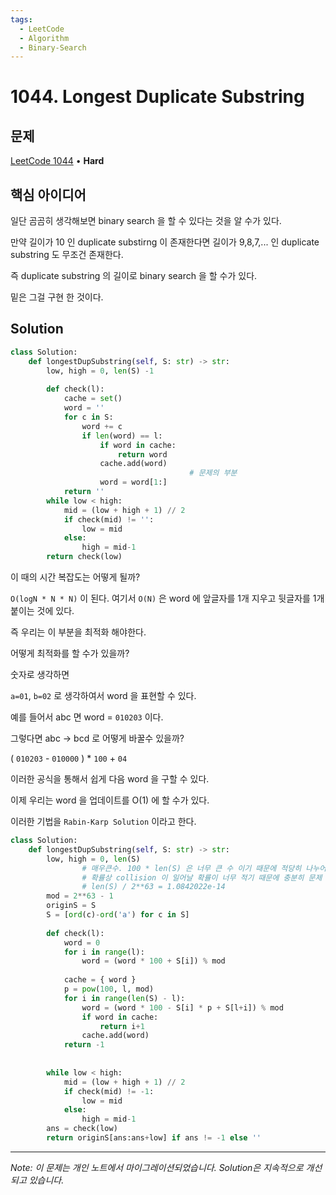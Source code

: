 ```yaml
---
tags:
  - LeetCode
  - Algorithm
  - Binary-Search
---
```


# 1044. Longest Duplicate Substring

## 문제

[LeetCode 1044](https://leetcode.com/problems/longest-duplicate-substring/) • **Hard**

## 핵심 아이디어

일단 곰곰히 생각해보면 binary search 을 할 수 있다는 것을 알 수가 있다.

만약 길이가 10 인 duplicate substirng 이 존재한다면 길이가 9,8,7,... 인 duplicate substring 도 무조건 존재한다.

즉 duplicate substring 의 길이로 binary search 을 할 수가 있다.

  

밑은 그걸 구현 한 것이다.

## Solution

```python
class Solution:
    def longestDupSubstring(self, S: str) -> str:
        low, high = 0, len(S) -1
        
        def check(l):
            cache = set()
            word = ''
            for c in S:
                word += c
                if len(word) == l:
                    if word in cache:
                        return word
                    cache.add(word)
										# 문제의 부분
                    word = word[1:]
            return ''      
        while low < high:
            mid = (low + high + 1) // 2
            if check(mid) != '':
                low = mid
            else:
                high = mid-1
        return check(low)
```

이 때의 시간 복잡도는 어떻게 될까?

`O(logN * N * N)` 이 된다. 여기서 `O(N)` 은 word 에 앞글자를 1개 지우고 뒷글자를 1개 붙이는 것에 있다.

즉 우리는 이 부분을 최적화 해야한다.

어떻게 최적화를 할 수가 있을까?

숫자로 생각하면

`a=01`, `b=02` 로 생각하여서 word 을 표현할 수 있다.

예를 들어서 abc 면 word = `010203` 이다.

그렇다면 abc → bcd 로 어떻게 바꿀수 있을까?

( `010203` - `010000` ) * `100` + `04`

이러한 공식을 통해서 쉽게 다음 word 을 구할 수 있다.

이제 우리는 word 을 업데이트를 O(1) 에 할 수가 있다.

이러한 기법을 `Rabin-Karp Solution` 이라고 한다.

  

  

```python
class Solution:
    def longestDupSubstring(self, S: str) -> str:
        low, high = 0, len(S)
				# 매우큰수. 100 * len(S) 은 너무 큰 수 이기 때문에 적당히 나누어 주어야 한다.
				# 확률상 collision 이 일어날 확률이 너무 적기 때문에 충분히 문제 없다.
				# len(S) / 2**63 = 1.0842022e-14
        mod = 2**63 - 1
        originS = S
        S = [ord(c)-ord('a') for c in S]
        
        def check(l):
            word = 0
            for i in range(l):
                word = (word * 100 + S[i]) % mod
            
            cache = { word }
            p = pow(100, l, mod)
            for i in range(len(S) - l):
                word = (word * 100 - S[i] * p + S[l+i]) % mod
                if word in cache:
                    return i+1
                cache.add(word)
            return -1
            
            
        while low < high:
            mid = (low + high + 1) // 2
            if check(mid) != -1:
                low = mid
            else:
                high = mid-1
        ans = check(low)
        return originS[ans:ans+low] if ans != -1 else ''
```

---

*Note: 이 문제는 개인 노트에서 마이그레이션되었습니다. Solution은 지속적으로 개선되고 있습니다.*
